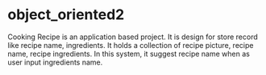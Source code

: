 # object_oriented2
Cooking Recipe is an application based project. It is design for store record like recipe name, ingredients. It holds a collection of recipe picture, recipe name, recipe ingredients. In this system, it suggest recipe name when as user input ingredients name.
